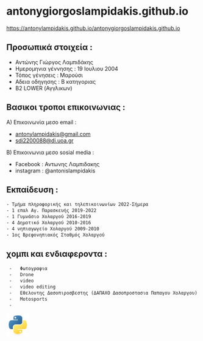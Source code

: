 # antonygiorgoslampidakis.github.io

https://antonylampidakis.github.io/antonygiorgoslampidakis.github.io

## Προσωπικά στοιχεία :
   - Αντώνης Γιώργος Λαμπιδάκης
   - Ημερομηνια γέννησης : 19 Ιουλιου 2004
   - Τόπος γένησεις : Μαρούσι
   - Αδεια οδηγησης : B κατηγοριας
   - B2 LOWER (Αγγλικων)

## Βασικοι τροποι επικοινωνιας :

A) Επικοινωνία μεσο email :
  * antonylampidakis@gmail.com
  *  sdi2200088@di.uoa.gr

B) Επικοινωνια μεσο sosial media :
  * Facebook : Αντωνης Λαμπιδακης
  *  instagram :  @antonislampidakis

## Εκπαίδευση :
    - Τμήμα πληροφορικής και τηλεπικοινωνίων 2022-Σήμερα
    - 1 επαλ Αγ. Παρασκευής 2019-2022
    - 1 Γυμνάσιο Χολαργού 2016-2019
    - 4 Δημοτικό Χολαργού 2010-2016
    - 4 νηπιαγωγείο Χολαργού 2009-2010
    - 1ος Βρεφονηπιακός Σταθμός Χολαργού 

## χομπι και ενδιαφεροντα : 
     -   Φωτογραφια
     -   Drone
     -   video
     -   video editing
     -   Εθελοντης Δασοπιροσβεστης (ΔΑΠΑΧΟ Δασοπροστασια Παπαγου Χολαργου)
     -   Motosports
     -   
<img title=HTML src=https://github.com/devicons/devicon/blob/master/icons/python/python-original.svg width=60 height=60>
